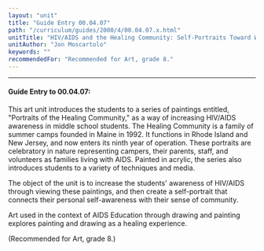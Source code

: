 ```yaml
---
layout: "unit"
title: "Guide Entry 00.04.07"
path: "/curriculum/guides/2000/4/00.04.07.x.html"
unitTitle: "HIV/AIDS and the Healing Community: Self-Portraits Toward Wellness"
unitAuthor: "Jon Moscartolo"
keywords: ""
recommendedFor: "Recommended for Art, grade 8."
---
```

<body>
<hr/>
<h4>
Guide Entry to 00.04.07:
</h4>
This art unit introduces the students to a series of paintings entitled, "Portraits of the Healing Community," as a way of increasing HIV/AIDS awareness in middle school students. The Healing Community is a family of summer camps founded in Maine in 1992.  It functions in Rhode Island and New Jersey, and now enters its ninth year of operation.  These portraits are celebratory in nature representing campers, their  parents, staff, and volunteers as families living with AIDS.  Painted in acrylic, the series also introduces students to a variety of techniques and media.
<p>
The object of the unit is to increase the students' awareness of HIV/AIDS through viewing these paintings, and then create a self-portrait that connects their personal self-awareness with their sense of community.
</p>
<p>
Art used in the context of AIDS Education through drawing and painting explores painting and drawing as a healing experience.
</p>
<p>
(Recommended for Art, grade 8.)
</p>
</body>